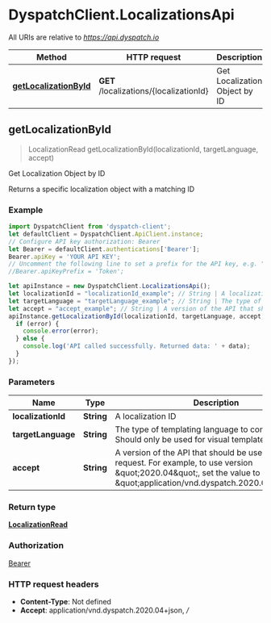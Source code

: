 # DyspatchClient.LocalizationsApi

All URIs are relative to *https://api.dyspatch.io*

Method | HTTP request | Description
------------- | ------------- | -------------
[**getLocalizationById**](LocalizationsApi.md#getLocalizationById) | **GET** /localizations/{localizationId} | Get Localization Object by ID



## getLocalizationById

> LocalizationRead getLocalizationById(localizationId, targetLanguage, accept)

Get Localization Object by ID

Returns a specific localization object with a matching ID

### Example

```javascript
import DyspatchClient from 'dyspatch-client';
let defaultClient = DyspatchClient.ApiClient.instance;
// Configure API key authorization: Bearer
let Bearer = defaultClient.authentications['Bearer'];
Bearer.apiKey = 'YOUR API KEY';
// Uncomment the following line to set a prefix for the API key, e.g. "Token" (defaults to null)
//Bearer.apiKeyPrefix = 'Token';

let apiInstance = new DyspatchClient.LocalizationsApi();
let localizationId = "localizationId_example"; // String | A localization ID
let targetLanguage = "targetLanguage_example"; // String | The type of templating language to compile as. Should only be used for visual templates.
let accept = "accept_example"; // String | A version of the API that should be used for the request. For example, to use version \"2020.04\", set the value to \"application/vnd.dyspatch.2020.04+json\"
apiInstance.getLocalizationById(localizationId, targetLanguage, accept, (error, data, response) => {
  if (error) {
    console.error(error);
  } else {
    console.log('API called successfully. Returned data: ' + data);
  }
});
```

### Parameters


Name | Type | Description  | Notes
------------- | ------------- | ------------- | -------------
 **localizationId** | **String**| A localization ID | 
 **targetLanguage** | **String**| The type of templating language to compile as. Should only be used for visual templates. | 
 **accept** | **String**| A version of the API that should be used for the request. For example, to use version \&quot;2020.04\&quot;, set the value to \&quot;application/vnd.dyspatch.2020.04+json\&quot; | 

### Return type

[**LocalizationRead**](LocalizationRead.md)

### Authorization

[Bearer](../README.md#Bearer)

### HTTP request headers

- **Content-Type**: Not defined
- **Accept**: application/vnd.dyspatch.2020.04+json, */*

